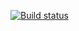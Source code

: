 [![Build status](https://ci.appveyor.com/api/projects/status/nys8gsaoe6bpw4a9?svg=true)](https://ci.appveyor.com/project/F1rell/rest)
